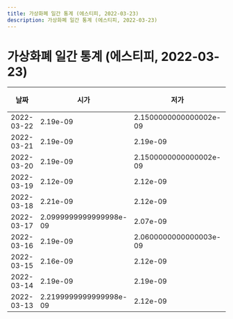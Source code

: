```yaml
---
title: 가상화폐 일간 통계 (에스티피, 2022-03-23)
description: 가상화폐 일간 통계 (에스티피, 2022-03-23)
---
```


가상화폐 일간 통계 (에스티피, 2022-03-23)
===

|날짜|시가|저가|고가|종가|비고|
|--|--|--|--|--|--|
|2022-03-22|2.19e-09|2.1500000000000002e-09|2.19e-09|2.1500000000000002e-09|    |
|2022-03-21|2.19e-09|2.19e-09|2.2199999999999998e-09|2.2199999999999998e-09|    |
|2022-03-20|2.19e-09|2.1500000000000002e-09|2.2199999999999998e-09|2.1500000000000002e-09|    |
|2022-03-19|2.12e-09|2.12e-09|2.17e-09|2.16e-09|    |
|2022-03-18|2.21e-09|2.12e-09|2.21e-09|2.16e-09|    |
|2022-03-17|2.0999999999999998e-09|2.07e-09|2.16e-09|2.16e-09|    |
|2022-03-16|2.19e-09|2.0600000000000003e-09|2.26e-09|2.09e-09|    |
|2022-03-15|2.16e-09|2.12e-09|2.16e-09|2.1500000000000002e-09|    |
|2022-03-14|2.19e-09|2.19e-09|2.19e-09|2.19e-09|    |
|2022-03-13|2.2199999999999998e-09|2.12e-09|2.24e-09|2.24e-09|    |
